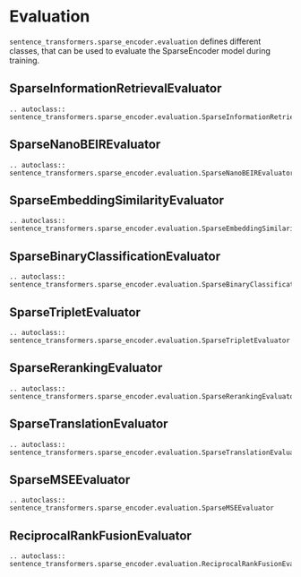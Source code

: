 # Evaluation

`sentence_transformers.sparse_encoder.evaluation` defines different classes, that can be used to evaluate the SparseEncoder model during training.

## SparseInformationRetrievalEvaluator
```{eval-rst}
.. autoclass:: sentence_transformers.sparse_encoder.evaluation.SparseInformationRetrievalEvaluator
```

## SparseNanoBEIREvaluator
```{eval-rst}
.. autoclass:: sentence_transformers.sparse_encoder.evaluation.SparseNanoBEIREvaluator
``` 

## SparseEmbeddingSimilarityEvaluator
```{eval-rst}
.. autoclass:: sentence_transformers.sparse_encoder.evaluation.SparseEmbeddingSimilarityEvaluator
```

## SparseBinaryClassificationEvaluator
```{eval-rst}
.. autoclass:: sentence_transformers.sparse_encoder.evaluation.SparseBinaryClassificationEvaluator
```

## SparseTripletEvaluator
```{eval-rst}
.. autoclass:: sentence_transformers.sparse_encoder.evaluation.SparseTripletEvaluator
```

## SparseRerankingEvaluator
```{eval-rst}
.. autoclass:: sentence_transformers.sparse_encoder.evaluation.SparseRerankingEvaluator
```

## SparseTranslationEvaluator
```{eval-rst}
.. autoclass:: sentence_transformers.sparse_encoder.evaluation.SparseTranslationEvaluator
```

## SparseMSEEvaluator
```{eval-rst}
.. autoclass:: sentence_transformers.sparse_encoder.evaluation.SparseMSEEvaluator
```

## ReciprocalRankFusionEvaluator
```{eval-rst}
.. autoclass:: sentence_transformers.sparse_encoder.evaluation.ReciprocalRankFusionEvaluator